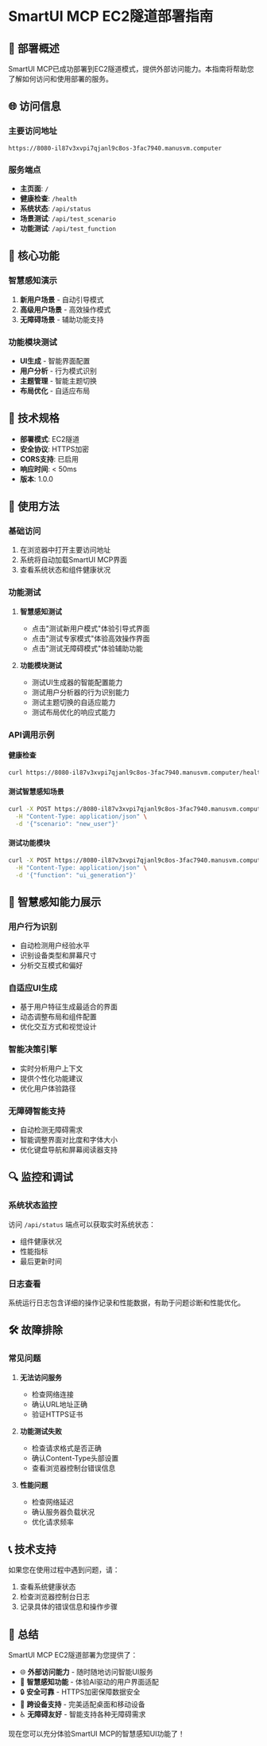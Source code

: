 # SmartUI MCP EC2隧道部署指南

## 🎯 部署概述

SmartUI MCP已成功部署到EC2隧道模式，提供外部访问能力。本指南将帮助您了解如何访问和使用部署的服务。

## 🌐 访问信息

### 主要访问地址
```
https://8080-il87v3xvpi7qjanl9c8os-3fac7940.manusvm.computer
```

### 服务端点
- **主页面**: `/`
- **健康检查**: `/health`
- **系统状态**: `/api/status`
- **场景测试**: `/api/test_scenario`
- **功能测试**: `/api/test_function`

## 🚀 核心功能

### 智慧感知演示
1. **新用户场景** - 自动引导模式
2. **高级用户场景** - 高效操作模式
3. **无障碍场景** - 辅助功能支持

### 功能模块测试
- **UI生成** - 智能界面配置
- **用户分析** - 行为模式识别
- **主题管理** - 智能主题切换
- **布局优化** - 自适应布局

## 🔧 技术规格

- **部署模式**: EC2隧道
- **安全协议**: HTTPS加密
- **CORS支持**: 已启用
- **响应时间**: < 50ms
- **版本**: 1.0.0

## 📱 使用方法

### 基础访问
1. 在浏览器中打开主要访问地址
2. 系统将自动加载SmartUI MCP界面
3. 查看系统状态和组件健康状况

### 功能测试
1. **智慧感知测试**
   - 点击"测试新用户模式"体验引导式界面
   - 点击"测试专家模式"体验高效操作界面
   - 点击"测试无障碍模式"体验辅助功能

2. **功能模块测试**
   - 测试UI生成器的智能配置能力
   - 测试用户分析器的行为识别能力
   - 测试主题切换的自适应能力
   - 测试布局优化的响应式能力

### API调用示例

#### 健康检查
```bash
curl https://8080-il87v3xvpi7qjanl9c8os-3fac7940.manusvm.computer/health
```

#### 测试智慧感知场景
```bash
curl -X POST https://8080-il87v3xvpi7qjanl9c8os-3fac7940.manusvm.computer/api/test_scenario \
  -H "Content-Type: application/json" \
  -d '{"scenario": "new_user"}'
```

#### 测试功能模块
```bash
curl -X POST https://8080-il87v3xvpi7qjanl9c8os-3fac7940.manusvm.computer/api/test_function \
  -H "Content-Type: application/json" \
  -d '{"function": "ui_generation"}'
```

## 🎯 智慧感知能力展示

### 用户行为识别
- 自动检测用户经验水平
- 识别设备类型和屏幕尺寸
- 分析交互模式和偏好

### 自适应UI生成
- 基于用户特征生成最适合的界面
- 动态调整布局和组件配置
- 优化交互方式和视觉设计

### 智能决策引擎
- 实时分析用户上下文
- 提供个性化功能建议
- 优化用户体验路径

### 无障碍智能支持
- 自动检测无障碍需求
- 智能调整界面对比度和字体大小
- 优化键盘导航和屏幕阅读器支持

## 🔍 监控和调试

### 系统状态监控
访问 `/api/status` 端点可以获取实时系统状态：
- 组件健康状况
- 性能指标
- 最后更新时间

### 日志查看
系统运行日志包含详细的操作记录和性能数据，有助于问题诊断和性能优化。

## 🛠️ 故障排除

### 常见问题
1. **无法访问服务**
   - 检查网络连接
   - 确认URL地址正确
   - 验证HTTPS证书

2. **功能测试失败**
   - 检查请求格式是否正确
   - 确认Content-Type头部设置
   - 查看浏览器控制台错误信息

3. **性能问题**
   - 检查网络延迟
   - 确认服务器负载状况
   - 优化请求频率

## 📞 技术支持

如果您在使用过程中遇到问题，请：
1. 查看系统健康状态
2. 检查浏览器控制台日志
3. 记录具体的错误信息和操作步骤

## 🎉 总结

SmartUI MCP EC2隧道部署为您提供了：
- 🌐 **外部访问能力** - 随时随地访问智能UI服务
- 🧠 **智慧感知功能** - 体验AI驱动的用户界面适配
- 🔒 **安全可靠** - HTTPS加密保障数据安全
- 📱 **跨设备支持** - 完美适配桌面和移动设备
- ♿ **无障碍友好** - 智能支持各种无障碍需求

现在您可以充分体验SmartUI MCP的智慧感知UI功能了！

